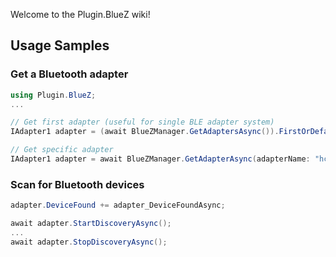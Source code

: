 Welcome to the Plugin.BlueZ wiki!

## Usage Samples

### Get a Bluetooth adapter

```C#
using Plugin.BlueZ;
...

// Get first adapter (useful for single BLE adapter system)
IAdapter1 adapter = (await BlueZManager.GetAdaptersAsync()).FirstOrDefault();

// Get specific adapter
IAdapter1 adapter = await BlueZManager.GetAdapterAsync(adapterName: "hci0");
```

### Scan for Bluetooth devices

```C#
adapter.DeviceFound += adapter_DeviceFoundAsync;

await adapter.StartDiscoveryAsync();
...
await adapter.StopDiscoveryAsync();
```
